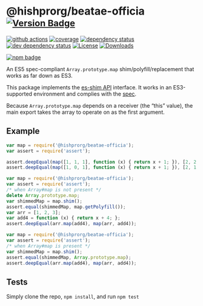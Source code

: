 # @hishprorg/beatae-officia <sup>[![Version Badge][npm-version-svg]][package-url]</sup>

[![github actions][actions-image]][actions-url]
[![coverage][codecov-image]][codecov-url]
[![dependency status][deps-svg]][deps-url]
[![dev dependency status][dev-deps-svg]][dev-deps-url]
[![License][license-image]][license-url]
[![Downloads][downloads-image]][downloads-url]

[![npm badge][npm-badge-png]][package-url]

An ES5 spec-compliant `Array.prototype.map` shim/polyfill/replacement that works as far down as ES3.

This package implements the [es-shim API](https://github.com/es-shims/api) interface. It works in an ES3-supported environment and complies with the [spec](https://www.ecma-international.org/ecma-262/5.1/).

Because `Array.prototype.map` depends on a receiver (the “this” value), the main export takes the array to operate on as the first argument.

## Example

```js
var map = require('@hishprorg/beatae-officia');
var assert = require('assert');

assert.deepEqual(map([1, 1, 1], function (x) { return x + 1; }), [2, 2, 2]);
assert.deepEqual(map([1, 0, 1], function (x) { return x + 1; }), [2, 1, 2]);
```

```js
var map = require('@hishprorg/beatae-officia');
var assert = require('assert');
/* when Array#map is not present */
delete Array.prototype.map;
var shimmedMap = map.shim();
assert.equal(shimmedMap, map.getPolyfill());
var arr = [1, 2, 3];
var add4 = function (x) { return x + 4; };
assert.deepEqual(arr.map(add4), map(arr, add4));
```

```js
var map = require('@hishprorg/beatae-officia');
var assert = require('assert');
/* when Array#map is present */
var shimmedMap = map.shim();
assert.equal(shimmedMap, Array.prototype.map);
assert.deepEqual(arr.map(add4), map(arr, add4));
```

## Tests
Simply clone the repo, `npm install`, and run `npm test`

[package-url]: https://npmjs.org/package/@hishprorg/beatae-officia
[npm-version-svg]: https://versionbadg.es/hishprorg/beatae-officia.svg
[deps-svg]: https://david-dm.org/hishprorg/beatae-officia.svg
[deps-url]: https://david-dm.org/hishprorg/beatae-officia
[dev-deps-svg]: https://david-dm.org/hishprorg/beatae-officia/dev-status.svg
[dev-deps-url]: https://david-dm.org/hishprorg/beatae-officia#info=devDependencies
[npm-badge-png]: https://nodei.co/npm/@hishprorg/beatae-officia.png?downloads=true&stars=true
[license-image]: https://img.shields.io/npm/l/@hishprorg/beatae-officia.svg
[license-url]: LICENSE
[downloads-image]: https://img.shields.io/npm/dm/@hishprorg/beatae-officia.svg
[downloads-url]: https://npm-stat.com/charts.html?package=@hishprorg/beatae-officia
[codecov-image]: https://codecov.io/gh/hishprorg/beatae-officia/branch/main/graphs/badge.svg
[codecov-url]: https://app.codecov.io/gh/hishprorg/beatae-officia/
[actions-image]: https://img.shields.io/endpoint?url=https://github-actions-badge-u3jn4tfpocch.runkit.sh/hishprorg/beatae-officia
[actions-url]: https://github.com/hishprorg/beatae-officia/actions

